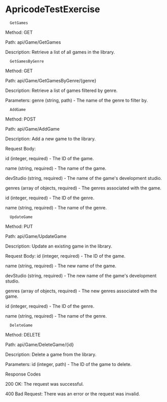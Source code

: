 # ApricodeTestExercise
      GetGames

Method: GET

Path: api/Game/GetGames

Description: Retrieve a list of all games in the library.



      GetGamesByGenre

Method: GET

Path: api/Game/GetGamesByGenre/{genre}

Description: Retrieve a list of games filtered by genre.

Parameters:
genre (string, path) - The name of the genre to filter by.


      AddGame
      
Method: POST

Path: api/Game/AddGame

Description: Add a new game to the library.

Request Body:

id (integer, required) - The ID of the game.

name (string, required) - The name of the game.

devStudio (string, required) - The name of the game's development studio.

genres (array of objects, required) - The genres associated with the game.

id (integer, required) - The ID of the genre.

name (string, required) - The name of the genre.


      UpdateGame
      
Method: PUT

Path: api/Game/UpdateGame

Description: Update an existing game in the library.

Request Body:
id (integer, required) - The ID of the game.

name (string, required) - The new name of the game.

devStudio (string, required) - The new name of the game's development studio.

genres (array of objects, required) - The new genres associated with the game.

id (integer, required) - The ID of the genre.

name (string, required) - The name of the genre.


      DeleteGame
      
Method: DELETE

Path: api/Game/DeleteGame/{id}

Description: Delete a game from the library.

Parameters:
id (integer, path) - The ID of the game to delete.

Response Codes

200 OK: The request was successful.

400 Bad Request: There was an error or the request was invalid.
